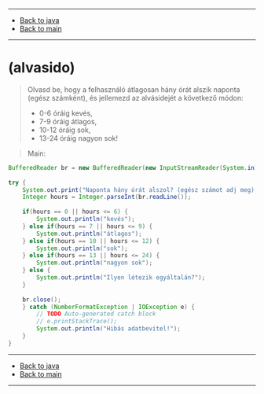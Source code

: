 
---

- [Back to java](../../java.md)
- [Back to main](../../../../README.md)

---

# (alvasido)

> Olvasd be, hogy a felhasználó átlagosan hány órát alszik naponta 
> (egész számként), és jellemezd az alvásidejét a következő módon: 
> - 0-6 óráig kevés, 
> - 7-9 óráig átlagos, 
> - 10-12 óráig sok, 
> - 13-24 óráig nagyon sok!

> Main:

```java
BufferedReader br = new BufferedReader(new InputStreamReader(System.in));
		
try {
	System.out.print("Naponta hány órát alszol? (egész számot adj meg): ");
	Integer hours = Integer.parseInt(br.readLine());
			
	if(hours == 0 || hours <= 6) {
		System.out.println("kevés");
	} else if(hours == 7 || hours <= 9) {
		System.out.println("átlagos");
	} else if(hours == 10 || hours <= 12) {
		System.out.println("sok");
	} else if(hours == 13 || hours <= 24) {
		System.out.println("nagyon sok");
	} else {
		System.out.println("Ilyen létezik egyáltalán?");
	}
			
	br.close();
	} catch (NumberFormatException | IOException e) {
		// TODO Auto-generated catch block
		// e.printStackTrace();
		System.out.println("Hibás adatbevitel!");
	}
}
```

---

- [Back to java](../../java.md)
- [Back to main](../../../../README.md)

---
